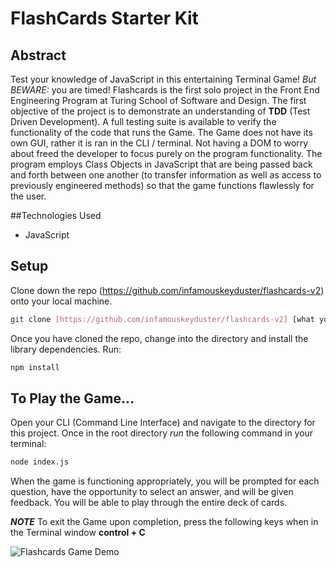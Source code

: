 # FlashCards Starter Kit

## Abstract

Test your knowledge of JavaScript in this entertaining Terminal Game! _But BEWARE:_ you are timed! Flashcards is the first solo project in the Front End Engineering Program at Turing School of Software and Design. The first objective of the project is to demonstrate an understanding of __TDD__ (Test Driven Development). A full testing suite is available to verify the functionality of the code that runs the Game. The Game does not have its own GUI, rather it is ran in the CLI / terminal. Not having a DOM to worry about freed the developer to focus purely on the program functionality. The program employs Class Objects in JavaScript that are being passed back and forth between one another (to transfer information as well as access to previously engineered methods) so that the game functions flawlessly for the user.

##Technologies Used
  * JavaScript

## Setup

Clone down the repo (https://github.com/infamouskeyduster/flashcards-v2) onto your local machine.

```bash
git clone [https://github.com/infamouskeyduster/flashcards-v2] [what you want to name the repo]
```

Once you have cloned the repo, change into the directory and install the library dependencies. Run:

```bash
npm install
```

## To Play the Game…

Open your CLI (Command Line Interface) and navigate to the directory for this project. Once in the root directory _run_ the following command in your terminal:

```bash
node index.js
```

When the game is functioning appropriately, you will be prompted for each question, have the opportunity to select an answer, and will be given feedback. You will be able to play through the entire deck of cards.

___NOTE___ To exit the Game upon completion, press the following keys when in the Terminal window __control + C__

![Flashcards Game Demo](assets/flashcards_demo.gif)
